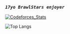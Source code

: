 
### *`17yo BrawlStars enjoyer`*


<a href="https://codeforces.com/profile/LinkCatList">
<img src="https://codeforces-readme-stats.vercel.app/api/card?username=Robot_chicken&theme=dark&disable_animations=true&show_icons=false&force_username=false" alt="Codeforces_Stats" /> 
</a>

![Top Langs](https://github-readme-stats.vercel.app/api/top-langs/?username=LinkCatList&layout=compact)
